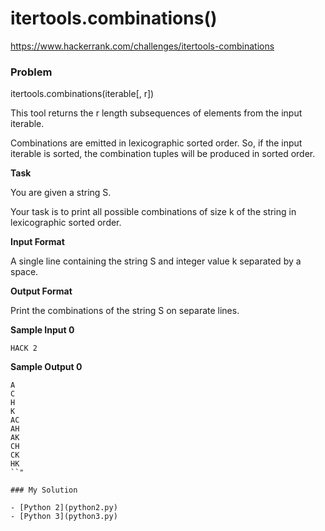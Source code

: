 # itertools.combinations()

https://www.hackerrank.com/challenges/itertools-combinations

### Problem

itertools.combinations(iterable[, r])   

This tool returns the r length subsequences of elements from the input iterable.  

Combinations are emitted in lexicographic sorted order. So, if the input iterable is sorted, the combination tuples will be produced in sorted order.  

**Task** 

You are given a string S.   

Your task is to print all possible combinations of size k of the string in lexicographic sorted order.

**Input Format**

A single line containing the string S and integer value k separated by a space.

**Output Format**

Print the combinations of the string S on separate lines.

**Sample Input 0**

```
HACK 2
```

**Sample Output 0**

```
A
C
H
K
AC
AH
AK
CH
CK
HK
``"

### My Solution

- [Python 2](python2.py)
- [Python 3](python3.py)